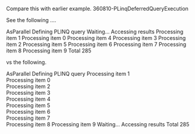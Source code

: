 

Compare this with earlier example. 360810-PLinqDeferredQueryExecution

See the following ....

AsParallel
Defining PLINQ query
Waiting...
Accessing results
Processing item 1
Processing item 0
Processing item 4
Processing item 3
Processing item 2
Processing item 5
Processing item 6
Processing item 7
Processing item 8
Processing item 9
Total 285

vs the following.

AsParallel
Defining PLINQ query
Processing item 1   
Processing item 0   
Processing item 2   
Processing item 3   
Processing item 4   
Processing item 5   
Processing item 6   
Processing item 7   
Processing item 8
Processing item 9
Waiting...
Accessing results
Total 285


